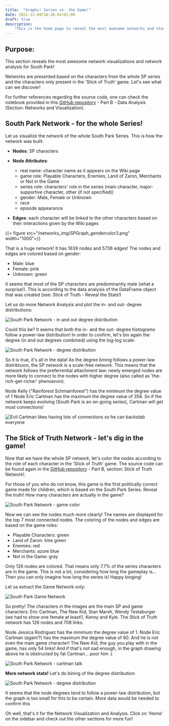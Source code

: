 ```yaml
---
title:  "Graphs! Series vs. the Game!"
date: 2021-12-04T18:30:01+01:00
draft: true
description: 
    "This is the home page to reveal the most awesome networks and stats about South Park!"
---
```

Purpose:
---
This section reveals the most awesome network visualizations and network analysis for South Park!


Networks are presented based on the characters from the whole SP series and the characters only present in the 'Stick of Truth' game. Let's see what can we discover!

For further references regarding the source code, one can check the notebook provided in this [GitHub repository](https://github.com/TeoAndB/SouthPark_NetworkAnalysis) - Part B - Data Analysis (Section: Networks and Visualization).

South Park Network - for the whole Series!
---
Let us visualize the network of the whole South Park Series. This is how the network was built:

- **Nodes**: SP characters
- **Node Attributes**:
  - real name: character name as it appears on the Wiki page
  - game role: Playable Characters, Enemies, Land of Zaron, Merchants or Not in the Game
  - series role: characters' role in the series (main character, major-supportive character, other (if not specified))
  - gender: Male, Female or Unknown
  - race
  - episode appearance

- **Edges**: each character will be linked to the other characters based on their interactions given by the Wiki pages

{{< figure  src="/networks_img/SPGraph_gendercolor3.png" width="1000">}}

That is a huge network!
It has 1639 nodes and 5736 edges! The nodes and edges are colored based on gender:
- Male: blue 
- Female: pink
- Unknown: green

It seems that most of the SP characters are predominantly male (what a surprise!). This is according to the data analysis of the DataFrame object that was created (see: Stick of Truth - Reveal the Stats!)

Let us do more Network Analysis and plot the in- and out- degree distributions:

![South Park Network - in and out degree distribution](/networks_img/in_out_degree_distr.png)

Could this be? It seems that both the in- and the out- degree histograms follow a power-law distribution!
In order to confirm, let's bin again the degree (in and out degrees combined) using the log-log scale:

![South Park Network - degree distribution](/networks_img/degree_bining.png)


So it is true, it's all in the data! 
As the degree bining follows a power-law distribtuion, the SP network is a scale-free network. This means that the network follows the preferrential attachment law: newly emerged nodes are more likely to connect to the nodes with higher degree (also called as 'the-rich-get-richer' phenoenon). 

Node Kelly ("Rainforest Schmainforest") has the minimum the degree value of 1
Node Eric Cartman has the maximum the degree value of 358.
So if the network keeps evolving (South Park is an on-going series), Cartman will get most connections!

![Evil Cartman likes having lots of connections so he can backstab everyone](/networks_img/cartman_evil.jpg)

The Stick of Truth Network - let's dig in the game!
---

Now that we have the whole SP network, let's color the nodes according to the role of each character in the 'Stick of Truth' game.
The source code can be found again in the [GitHub repository](https://github.com/TeoAndB/SouthPark_NetworkAnalysis) - Part B, section: Stick of Truth Network!.

For those of you who do not know, this game is the first politically correct game made for children, which is based on the South Park Series.
Reveal the truth! How many characters are actually in the game?

![South Park Network - game color](/networks_img/SPGraph_gamecolor3.png)

Now we can see the nodes much more clearly! The names are displayed for the top 7 most connected nodes. 
The coloring of the nodes and edges are based on the game roles:
- Playable Characters: green
- Land of Zaron: lime green
- Enemies: red
- Merchants: azure blue
- Not in the Game: gray

Only 126 nodes are colored. That means only 7.7% of the series characters are in the game. 
This is not a lot, considering how long the gameplay is... Then you can only imagine how long the series is! Happy binging!

Let us extract the Game Network only:

![South Park Game Network](/networks_img/SPGameGraph.png)

So pretty! The characters in the images are the main SP and game characters: Eric Cartman, The New Kid, Stan Marsh, Wendy Testaburger (we had to show one female at least!), Kenny and Kyle. 
The Stick of Truth network has 126 nodes and 708 links.

Node Jessica Rodriguez has the minimum the degree value of 1. Node Eric Cartman (again!?) has the maximum the degree value of 60. And he is not even the main game character!
The New Kid, the guy you play with in the game, has only 54 links! And if that's not sad enough, in the graph drawing above he is obstructed by fat Cartman... poor him :(

![South Park Network - cartman talk](/networks_img/cartman_stick_of_truth.jpg)

**More network stats!**
Let's do bining of the degree distribution:

![South Park Network - degree distribution](/networks_img/SPGameGraph_bining_degree.png)

It seems that the node degrees tend to follow a power-law distribution, but the graph is too small for this to be certain. More data would be needed to confirm this 

Oh well, that's it for the Network Visualization and Analysis. Click on 'Home' on the sidebar and check out the other sections for more fun!



